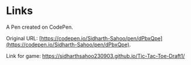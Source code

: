 # Links

A Pen created on CodePen.

Original URL: [https://codepen.io/Sidharth-Sahoo/pen/dPbxQpe](https://codepen.io/Sidharth-Sahoo/pen/dPbxQpe).

Link for game: https://sidharthsahoo230903.github.io/Tic-Tac-Toe-Draft1/

